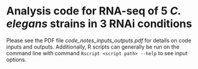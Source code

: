 # Analysis code for RNA-seq of 5 *C. elegans* strains in 3 RNAi conditions

Please see the PDF file *code_notes_inputs_outputs.pdf* for details on code inputs and outputs.
Additionally, R scripts can generally be run on the command line with command
`Rscript <script path> --help`
to see input options. 
